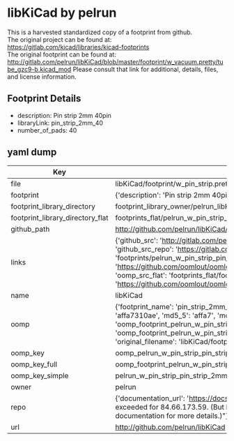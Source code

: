 # libKiCad by pelrun  
This is a harvested standardized copy of a footprint from github.  
The original project can be found at:  
https://gitlab.com/kicad/libraries/kicad-footprints  
The original footprint can be found at:
http://gitlab.com/pelrun/libKiCad/blob/master/footprint/w_vacuum.pretty/tube_gzc9-b.kicad_mod
Please consult that link for additional, details, files, and license information.  
## Footprint Details
* description: Pin strip 2mm 40pin  
* libraryLink: pin_strip_2mm_40  
* number_of_pads: 40  
## yaml dump  
| Key | Value |  
| --- | --- |  
| file | libKiCad/footprint/w_pin_strip.pretty/pin_strip_2mm_40.kicad_mod |  
| footprint | {'description': 'Pin strip 2mm 40pin', 'libraryLink': 'pin_strip_2mm_40', 'number_of_pads': 40} |  
| footprint_library_directory | footprint_library_owner/pelrun_libKiCad |  
| footprint_library_directory_flat | footprints_flat/pelrun_w_pin_strip_pin_strip_2mm_40/working |  
| github_path | http://github.com/pelrun/libKiCad/blob/master/footprint/w_pin_strip.pretty/pin_strip_2mm_40.kicad_mod |  
| links | {'github_src': 'http://gitlab.com/pelrun/libKiCad/blob/master/footprint/w_vacuum.pretty/tube_gzc9-b.kicad_mod', 'github_src_repo': 'https://gitlab.com/kicad/libraries/kicad-footprints', 'oomp_bot': 'footprints/pelrun_w_pin_strip_pin_strip_2mm_40/working', 'oomp_bot_github': 'https://github.com/oomlout/oomlout_oomp_footprint_bot/tree/main/footprints/pelrun_w_pin_strip_pin_strip_2mm_40/working', 'oomp_src_flat': 'footprints_flat/footprints_flat/pelrun_w_pin_strip_pin_strip_2mm_40/working', 'oomp_src_flat_github': 'https://github.com/oomlout/oomlout_oomp_footprint_src/tree/main/footprints_flat/pelrun_w_pin_strip_pin_strip_2mm_40/working'} |  
| name | libKiCad |  
| oomp | {'footprint_name': 'pin_strip_2mm_40', 'library_name': 'w_pin_strip', 'md5': 'affa7310aed9409e7c19ed00c8f9dabe', 'md5_10': 'affa7310ae', 'md5_5': 'affa7', 'md5_6': 'affa73', 'oomp_key': 'oomp_pelrun_w_pin_strip_pin_strip_2mm_40', 'oomp_key_extra': 'oomp_footprint_pelrun_w_pin_strip_pin_strip_2mm_40', 'oomp_key_full': 'oomp_footprint_pelrun_w_pin_strip_pin_strip_2mm_40_affa73', 'oomp_key_simple': 'pelrun_w_pin_strip_pin_strip_2mm_40', 'original_filename': 'libKiCad/footprint/w_pin_strip.pretty/pin_strip_2mm_40.kicad_mod', 'owner_name': 'pelrun'} |  
| oomp_key | oomp_pelrun_w_pin_strip_pin_strip_2mm_40 |  
| oomp_key_full | oomp_footprint_pelrun_w_pin_strip_pin_strip_2mm_40 |  
| oomp_key_simple | pelrun_w_pin_strip_pin_strip_2mm_40 |  
| owner | pelrun |  
| repo | {'documentation_url': 'https://docs.github.com/rest/overview/resources-in-the-rest-api#rate-limiting', 'message': "API rate limit exceeded for 84.66.173.59. (But here's the good news: Authenticated requests get a higher rate limit. Check out the documentation for more details.)"} |  
| url | http://github.com/pelrun/libKiCad |  

